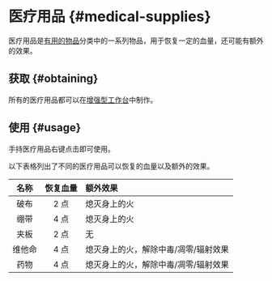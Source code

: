 # 医疗用品 {#medical-supplies}

医疗用品是[有用的物品](/Items)分类中的一系列物品，用于恢复一定的血量，还可能有额外的效果。

## 获取 {#obtaining}

所有的医疗用品都可以在[增强型工作台](/Enhanced-Crafting-Table)中制作。

## 使用 {#usage}

手持医疗用品右键点击即可使用。

以下表格列出了不同的医疗用品可以恢复的血量以及额外的效果。

| 名称 | 恢复血量 | 额外效果 |
| :-: | :-: | :- |
| 破布 | 2 点 | 熄灭身上的火 |
| 绷带 | 4 点 | 熄灭身上的火 |
| 夹板 | 2 点 | 无 |
| 维他命 | 4 点 | 熄灭身上的火，解除中毒/凋零/辐射效果 |
| 药物 | 4 点 | 熄灭身上的火，解除中毒/凋零/辐射效果 |
